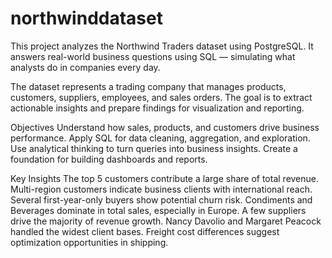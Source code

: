 # northwinddataset
This project analyzes the Northwind Traders dataset using PostgreSQL.
It answers real-world business questions using SQL — simulating what analysts do in companies every day.

The dataset represents a trading company that manages products, customers, suppliers, employees, and sales orders.
The goal is to extract actionable insights and prepare findings for visualization and reporting.

Objectives
  Understand how sales, products, and customers drive business performance.
  Apply SQL for data cleaning, aggregation, and exploration.
  Use analytical thinking to turn queries into business insights.
  Create a foundation for building dashboards and reports.

Key Insights
  The top 5 customers contribute a large share of total revenue.
  Multi-region customers indicate business clients with international reach.
  Several first-year-only buyers show potential churn risk.
  Condiments and Beverages dominate in total sales, especially in Europe.
  A few suppliers drive the majority of revenue growth.
  Nancy Davolio and Margaret Peacock handled the widest client bases.
  Freight cost differences suggest optimization opportunities in shipping.
